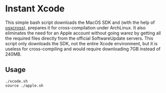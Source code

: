 # Instant Xcode
This simple bash script downloads the MacOS SDK and (with the help of
[osxcross](https://github.com/tpoechtrager/osxcross)), prepares it for
cross-compilation under ArchLinux.
It also eliminates the need for an Apple account without going warez by getting
all the required files directly from the official SoftwareUpdate servers.
This script only downloads the SDK, not the entire Xcode environment, but it is
useless for cross-compiling and would require downloading 7GB instead of 240MB.

## Usage
```
./xcode.sh
source ./apple.sh
```
